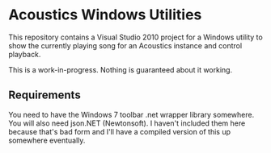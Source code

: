 # Acoustics Windows Utilities

This repository contains a Visual Studio 2010 project for a Windows utility to show the currently playing song for an Acoustics instance and control playback.

This is a work-in-progress. Nothing is guaranteed about it working.

## Requirements

You need to have the Windows 7 toolbar .net wrapper library somewhere. You will also need json.NET (Newtonsoft). I haven't included them here because that's bad form and I'll have a compiled version of this up somewhere eventually.
